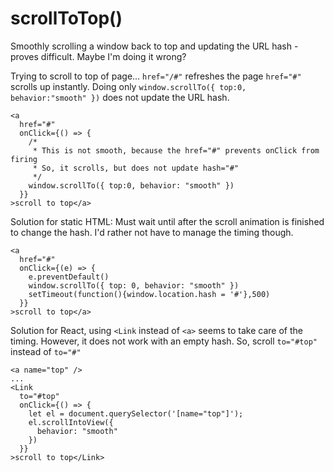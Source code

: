 # scrollToTop\(\)

Smoothly scrolling a window back to top and updating the URL hash - proves difficult. Maybe I'm doing it wrong?

Trying to scroll to top of page... `href="/#"` refreshes the page `href="#"` scrolls up instantly. Doing only `window.scrollTo({ top:0, behavior:"smooth" })` does not update the URL hash.

```text
<a
  href="#"
  onClick={() => {
    /*
     * This is not smooth, because the href="#" prevents onClick from firing
     * So, it scrolls, but does not update hash="#"
     */
    window.scrollTo({ top:0, behavior: "smooth" })
  }}
>scroll to top</a>
```

Solution for static HTML: Must wait until after the scroll animation is finished to change the hash. I'd rather not have to manage the timing though.

```text
<a
  href="#"
  onClick={(e) => {
    e.preventDefault()
    window.scrollTo({ top: 0, behavior: "smooth" })
    setTimeout(function(){window.location.hash = '#'},500)
  }}
>scroll to top</a>
```

Solution for React, using `<Link` instead of `<a>` seems to take care of the timing. However, it does not work with an empty hash. So, scroll `to="#top"` instead of `to="#"`

```text
<a name="top" />
...
<Link
  to="#top"
  onClick={() => {
    let el = document.querySelector('[name="top"]');
    el.scrollIntoView({
      behavior: "smooth"
    })
  }}
>scroll to top</Link>
```

